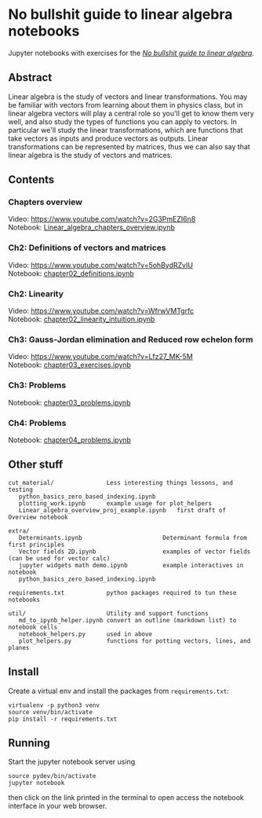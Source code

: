 No bullshit guide to linear algebra notebooks
=============================================

Jupyter notebooks with exercises for the [*No bullshit guide to linear algebra*](https://gum.co/noBSLA).

Abstract
--------
Linear algebra is the study of vectors and linear transformations.
You may be familiar with vectors from learning about them in physics class,
but in linear algebra vectors will play a central role so you'll get to know
them very well, and also study the types of functions you can apply to vectors.
In particular we'll study the linear transformations, which are functions that
take vectors as inputs and produce vectors as outputs.
Linear transformations can be represented by matrices, thus we can also say that
linear algebra is the study of vectors and matrices. 


Contents
--------
### Chapters overview
Video: https://www.youtube.com/watch?v=2G3PmEZI6n8  
Notebook: [Linear_algebra_chapters_overview.ipynb](./Linear_algebra_chapters_overview.ipynb)

### Ch2: Definitions of vectors and matrices
Video: https://www.youtube.com/watch?v=5ohBydRZvIU  
Notebook: [chapter02_definitions.ipynb](./chapter02_definitions.ipynb)

### Ch2: Linearity
Video: https://www.youtube.com/watch?v=WfrwVMTgrfc  
Notebook: [chapter02_linearity_intuition.ipynb](./chapter02_linearity_intuition.ipynb)

### Ch3: Gauss-Jordan elimination and Reduced row echelon form
Video: https://www.youtube.com/watch?v=Lfz27_MK-5M  
Notebook: [chapter03_exercises.ipynb](./chapter03_exercises.ipynb)

### Ch3: Problems
Notebook: [chapter03_problems.ipynb](./chapter03_problems.ipynb)

### Ch4: Problems
Notebook: [chapter04_problems.ipynb](./chapter04_problems.ipynb)


Other stuff
-----------

    cut_material/               Less interesting things lessons, and testing
       python_basics_zero_based_indexing.ipynb
       plotting_work.ipynb      example usage for plot_helpers
       Linear_algebra_overview_proj_example.ipynb   first draft of Overview notebook

    extra/
       Determinants.ipynb                       Determinant formula from first principles
       Vector fields 2D.ipynb                   examples of vector fields (can be used for vector calc)
       jupyter widgets math demo.ipynb          example interactives in notebook
       python_basics_zero_based_indexing.ipynb  

    requirements.txt            python packages required to tun these notebooks

    util/                       Utility and support functions
       md_to_ipynb_helper.ipynb convert an outline (markdown list) to notebook cells
       notebook_helpers.py      used in above
       plot_helpers.py          functions for potting vectors, lines, and planes



Install
-------
Create a virtual env and install the packages from `requirements.txt`:

    virtualenv -p python3 venv
    source venv/bin/activate
    pip install -r requirements.txt


Running
-------
Start the jupyter notebook server using

    source pydev/bin/activate
    jupyter notebook

then click on the link printed in the terminal to open access
the notebook interface in your web browser.
